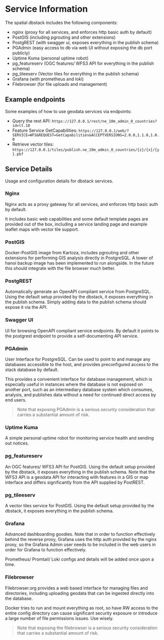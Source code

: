 # Service Information

The spatial dbstack includes the following components:

- nginx (proxy for all services, and enforces http basic auth by default)
- PostGIS (including pgrouting and other extensions)
- PostgREST (with swagger ui, exposes everything in the publish schema)
- PGAdmin (easy access to db via web UI without exposing the db port publicly)
- Uptime Kuma (personal uptime robot)
- pg_featureserv (OGC features/ WFS3 API for everything in the publish schema)
- pg_tileeserv (Vector tiles for everything in the publish schema)
- Grafana (with prometheus and loki)
- Filebrowser (for file uploads and management)

## Example endpoints

Some examples of how to use geodata services via endpoints:

- Query the rest API: `https://127.0.0.1/rest/ne_10m_admin_0_countries?id=lt.10`
- Feature Service GetCapabilities: `https://127.0.0.1/web/?SERVICE=WFS&REQUEST=GetCapabilities&ACCEPTVERSIONS=2.0.0,1.1.0,1.0.0`
- Retrieve vector tiles: `https://127.0.0.1/tiles/publish.ne_10m_admin_0_countries/{z}/{x}/{y}.pbf`

## Service Details

Usage and configuration details for dbstack services.

### Nginx

Nginx acts as a proxy gateway for all services, and enforces http basic auth by default.

It includes basic web capabilities and some default template pages are provided out of the box, including a service landing page and example leaflet maps with vector tile support.

### PostGIS

Docker-PostGIS image from Kartoza, includes pgrouting and other extensions for performing GIS analysis directly in PostgreSQL. A tower of hanoi backup image has been implemented to run alongside. In the future this should integrate with the file browser much better.

### PostgREST

Automatically generate an OpenAPI compliant service from PostgreSQL. Using the default setup provided by the dbstack, it exposes everything in the publish schema. Simply adding data to the publish schema should expose it via the API.

### Swagger UI

UI for browsing OpenAPI compliant service endpoints. By default it points to the postgrest endpoint to provide a self-documenting API service.

### PGAdmin

User Interface for PostgreSQL. Can be used to point to and manage any databases accessible to the host, and provides preconfigured access to the stack database by default.

This provides a convenient interface for database management, which is especially useful in instances where the database is not exposed on another port, such as an intermediary database system which consumes, analysis, and publishes data without a need for continued direct access by end users.

> Note that exposing PGAdmin is a serious security consideration that carries a substantial amount of risk.

### Uptime Kuma

A simple personal uptime robot for monitoring service health and sending out notices.

### pg_featureserv

An OGC features/ WFS3 API for PostGIS. Using the default setup provided by the dbstack, it exposes everything in the publish schema. Note that the WFS3 API is a geodata API for interacting with features in a GIS or map interface and differs significantly from the API supplied by PostREST.

### pg_tileeserv

A vector tiles service for PostGIS. Using the default setup provided by the dbstack, it exposes everything in the publish schema.

### Grafana

Advanced dashboarding goodies. Note that in order to function effectively behind the reverse proxy, Grafana uses the http auth provided by the nginx proxy, so the Grafana Admin user needs to be included in the web users in order for Grafana to function effectively.

Prometheus/ Promtail/ Loki configs and details will be added once upon a time.

### Filebrowser

Filebrowser.org provides a web based interface for managing files and directories, including uploading geodata that can be ingested directly into the database.

Docker tries to run and mount everything as root, so have RW access to the entire config directory can cause significant security exposure or introduce a large number of file permissions issues. Use wisely.

> Note that exposing the filebrowser is a serious security consideration that carries a substantial amount of risk.
